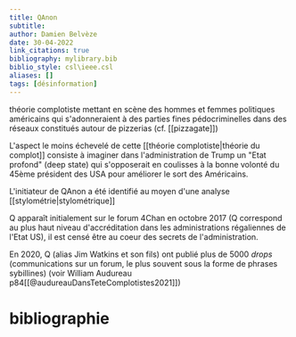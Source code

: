 ```yaml
---
title: QAnon
subtitle:
author: Damien Belvèze
date: 30-04-2022
link_citations: true
bibliography: mylibrary.bib
biblio_style: csl\ieee.csl
aliases: []
tags: [désinformation]
---
```


théorie complotiste mettant en scène des hommes et femmes politiques américains qui s'adonneraient à des parties fines pédocriminelles dans des réseaux constitués autour de pizzerias (cf. [[pizzagate]])

L'aspect le moins échevelé de cette [[théorie complotiste|théorie du complot]] consiste à imaginer dans l'administration de Trump un "Etat profond" (deep state) qui s'opposerait en coulisses à la bonne volonté du 45ème président des USA pour améliorer le sort des Américains. 

L'initiateur de QAnon a été identifié au moyen d'une analyse [[stylométrie|stylométrique]]

Q apparaît initialement sur le forum 4Chan en octobre 2017 (Q correspond au plus haut niveau d'accréditation dans les administrations régaliennes de l'Etat US), il est censé être au coeur des secrets de l'administration. 

En 2020, Q (alias Jim Watkins et son fils) ont publié plus de 5000 _drops_ (communications sur un forum, le plus souvent sous la forme de phrases sybillines) (voir William Audureau p84[[@audureauDansTeteComplotistes2021]])









# bibliographie

